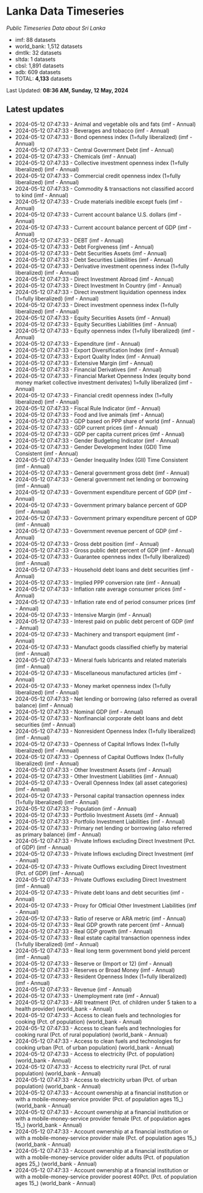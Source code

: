 # Lanka Data Timeseries
*Public Timeseries Data about Sri Lanka*

* imf: 88 datasets
* world_bank: 1,512 datasets
* dmtlk: 32 datasets
* sltda: 1 datasets
* cbsl: 1,891 datasets
* adb: 609 datasets
* TOTAL: **4,133** datasets

Last Updated: **08:36 AM, Sunday, 12 May, 2024**

## Latest updates

* 2024-05-12 07:47:33 - Animal and vegetable oils and fats (imf - Annual)
* 2024-05-12 07:47:33 - Beverages and tobacco (imf - Annual)
* 2024-05-12 07:47:33 - Bond openness index (1=fully liberalized) (imf - Annual)
* 2024-05-12 07:47:33 - Central Government Debt (imf - Annual)
* 2024-05-12 07:47:33 - Chemicals (imf - Annual)
* 2024-05-12 07:47:33 - Collective investment openness index (1=fully liberalized) (imf - Annual)
* 2024-05-12 07:47:33 - Commercial credit openness index (1=fully liberalized) (imf - Annual)
* 2024-05-12 07:47:33 - Commodity & transactions not classified accord to kind (imf - Annual)
* 2024-05-12 07:47:33 - Crude materials inedible except fuels (imf - Annual)
* 2024-05-12 07:47:33 - Current account balance U.S. dollars (imf - Annual)
* 2024-05-12 07:47:33 - Current account balance percent of GDP (imf - Annual)
* 2024-05-12 07:47:33 - DEBT (imf - Annual)
* 2024-05-12 07:47:33 - Debt Forgiveness (imf - Annual)
* 2024-05-12 07:47:33 - Debt Securities Assets (imf - Annual)
* 2024-05-12 07:47:33 - Debt Securities Liabilities (imf - Annual)
* 2024-05-12 07:47:33 - Derivative investment openness index (1=fully liberalized) (imf - Annual)
* 2024-05-12 07:47:33 - Direct Investment Abroad (imf - Annual)
* 2024-05-12 07:47:33 - Direct Investment In Country (imf - Annual)
* 2024-05-12 07:47:33 - Direct investment liquidation openness index (1=fully liberalized) (imf - Annual)
* 2024-05-12 07:47:33 - Direct investment openness index (1=fully liberalized) (imf - Annual)
* 2024-05-12 07:47:33 - Equity Securities Assets (imf - Annual)
* 2024-05-12 07:47:33 - Equity Securities Liabilities (imf - Annual)
* 2024-05-12 07:47:33 - Equity openness index (1=fully liberalized) (imf - Annual)
* 2024-05-12 07:47:33 - Expenditure (imf - Annual)
* 2024-05-12 07:47:33 - Export Diversification Index (imf - Annual)
* 2024-05-12 07:47:33 - Export Quality Index (imf - Annual)
* 2024-05-12 07:47:33 - Extensive Margin (imf - Annual)
* 2024-05-12 07:47:33 - Financial Derivatives (imf - Annual)
* 2024-05-12 07:47:33 - Financial Market Openness Index (equity bond money market collective investment derivates) 1=fully liberalized (imf - Annual)
* 2024-05-12 07:47:33 - Financial credit openness index (1=fully liberalized) (imf - Annual)
* 2024-05-12 07:47:33 - Fiscal Rule Indicator (imf - Annual)
* 2024-05-12 07:47:33 - Food and live animals (imf - Annual)
* 2024-05-12 07:47:33 - GDP based on PPP share of world (imf - Annual)
* 2024-05-12 07:47:33 - GDP current prices (imf - Annual)
* 2024-05-12 07:47:33 - GDP per capita current prices (imf - Annual)
* 2024-05-12 07:47:33 - Gender Budgeting Indicator (imf - Annual)
* 2024-05-12 07:47:33 - Gender Development Index (GDI) Time Consistent (imf - Annual)
* 2024-05-12 07:47:33 - Gender Inequality Index (GII) Time Consistent (imf - Annual)
* 2024-05-12 07:47:33 - General government gross debt (imf - Annual)
* 2024-05-12 07:47:33 - General government net lending or borrowing (imf - Annual)
* 2024-05-12 07:47:33 - Government expenditure percent of GDP (imf - Annual)
* 2024-05-12 07:47:33 - Government primary balance percent of GDP (imf - Annual)
* 2024-05-12 07:47:33 - Government primary expenditure percent of GDP (imf - Annual)
* 2024-05-12 07:47:33 - Government revenue percent of GDP (imf - Annual)
* 2024-05-12 07:47:33 - Gross debt position (imf - Annual)
* 2024-05-12 07:47:33 - Gross public debt percent of GDP (imf - Annual)
* 2024-05-12 07:47:33 - Guarantee openness index (1=fully liberalized) (imf - Annual)
* 2024-05-12 07:47:33 - Household debt loans and debt securities (imf - Annual)
* 2024-05-12 07:47:33 - Implied PPP conversion rate (imf - Annual)
* 2024-05-12 07:47:33 - Inflation rate average consumer prices (imf - Annual)
* 2024-05-12 07:47:33 - Inflation rate end of period consumer prices (imf - Annual)
* 2024-05-12 07:47:33 - Intensive Margin (imf - Annual)
* 2024-05-12 07:47:33 - Interest paid on public debt percent of GDP (imf - Annual)
* 2024-05-12 07:47:33 - Machinery and transport equipment (imf - Annual)
* 2024-05-12 07:47:33 - Manufact goods classified chiefly by material (imf - Annual)
* 2024-05-12 07:47:33 - Mineral fuels lubricants and related materials (imf - Annual)
* 2024-05-12 07:47:33 - Miscellaneous manufactured articles (imf - Annual)
* 2024-05-12 07:47:33 - Money market openness index (1=fully liberalized) (imf - Annual)
* 2024-05-12 07:47:33 - Net lending or borrowing (also referred as overall balance) (imf - Annual)
* 2024-05-12 07:47:33 - Nominal GDP (imf - Annual)
* 2024-05-12 07:47:33 - Nonfinancial corporate debt loans and debt securities (imf - Annual)
* 2024-05-12 07:47:33 - Nonresident Openness Index (1=fully liberalized) (imf - Annual)
* 2024-05-12 07:47:33 - Openness of Capital Inflows Index (1=fully liberalized) (imf - Annual)
* 2024-05-12 07:47:33 - Openness of Capital Outflows Index (1=fully liberalized) (imf - Annual)
* 2024-05-12 07:47:33 - Other Investment Assets (imf - Annual)
* 2024-05-12 07:47:33 - Other Investment Liabilities (imf - Annual)
* 2024-05-12 07:47:33 - Overall Openness Index (all asset categories) (imf - Annual)
* 2024-05-12 07:47:33 - Personal capital transaction openness index (1=fully liberalized) (imf - Annual)
* 2024-05-12 07:47:33 - Population (imf - Annual)
* 2024-05-12 07:47:33 - Portfolio Investment Assets (imf - Annual)
* 2024-05-12 07:47:33 - Portfolio Investment Liabilities (imf - Annual)
* 2024-05-12 07:47:33 - Primary net lending or borrowing (also referred as primary balance) (imf - Annual)
* 2024-05-12 07:47:33 - Private Inflows excluding Direct Investment (Pct. of GDP) (imf - Annual)
* 2024-05-12 07:47:33 - Private Inflows excluding Direct Investment (imf - Annual)
* 2024-05-12 07:47:33 - Private Outflows excluding Direct Investment (Pct. of GDP) (imf - Annual)
* 2024-05-12 07:47:33 - Private Outflows excluding Direct Investment (imf - Annual)
* 2024-05-12 07:47:33 - Private debt loans and debt securities (imf - Annual)
* 2024-05-12 07:47:33 - Proxy for Official Other Investment Liabilities (imf - Annual)
* 2024-05-12 07:47:33 - Ratio of reserve or ARA metric (imf - Annual)
* 2024-05-12 07:47:33 - Real GDP growth rate percent (imf - Annual)
* 2024-05-12 07:47:33 - Real GDP growth (imf - Annual)
* 2024-05-12 07:47:33 - Real estate capital transaction openness index (1=fully liberalized) (imf - Annual)
* 2024-05-12 07:47:33 - Real long term government bond yield percent (imf - Annual)
* 2024-05-12 07:47:33 - Reserve or (Import or 12) (imf - Annual)
* 2024-05-12 07:47:33 - Reserves or Broad Money (imf - Annual)
* 2024-05-12 07:47:33 - Resident Openness Index (1=fully liberalized) (imf - Annual)
* 2024-05-12 07:47:33 - Revenue (imf - Annual)
* 2024-05-12 07:47:33 - Unemployment rate (imf - Annual)
* 2024-05-12 07:47:33 - ARI treatment (Pct. of children under 5 taken to a health provider) (world_bank - Annual)
* 2024-05-12 07:47:33 - Access to clean fuels and technologies for cooking (Pct. of population) (world_bank - Annual)
* 2024-05-12 07:47:33 - Access to clean fuels and technologies for cooking rural (Pct. of rural population) (world_bank - Annual)
* 2024-05-12 07:47:33 - Access to clean fuels and technologies for cooking urban (Pct. of urban population) (world_bank - Annual)
* 2024-05-12 07:47:33 - Access to electricity (Pct. of population) (world_bank - Annual)
* 2024-05-12 07:47:33 - Access to electricity rural (Pct. of rural population) (world_bank - Annual)
* 2024-05-12 07:47:33 - Access to electricity urban (Pct. of urban population) (world_bank - Annual)
* 2024-05-12 07:47:33 - Account ownership at a financial institution or with a mobile-money-service provider (Pct. of population ages 15_) (world_bank - Annual)
* 2024-05-12 07:47:33 - Account ownership at a financial institution or with a mobile-money-service provider female (Pct. of population ages 15_) (world_bank - Annual)
* 2024-05-12 07:47:33 - Account ownership at a financial institution or with a mobile-money-service provider male (Pct. of population ages 15_) (world_bank - Annual)
* 2024-05-12 07:47:33 - Account ownership at a financial institution or with a mobile-money-service provider older adults (Pct. of population ages 25_) (world_bank - Annual)
* 2024-05-12 07:47:33 - Account ownership at a financial institution or with a mobile-money-service provider poorest 40Pct. (Pct. of population ages 15_) (world_bank - Annual)